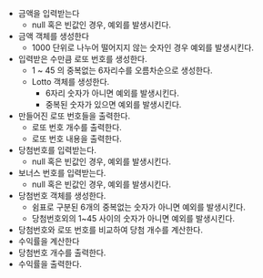 * 금액을 입력받는다
   - null 혹은 빈값인 경우, 예외를 발생시킨다.
* 금액 객체를 생성한다
   - 1000 단위로 나누어 떨어지지 않는 숫자인 경우 예외를 발생시킨다.
* 입력받은 수만큼 로또 번호를 생성한다.
   - 1 ~ 45 의 중복없는 6자리수를 오름차순으로 생성한다.
   - Lotto 객체를 생성한다.
     - 6자리 숫자가 아니면 예외를 발생시킨다.
     - 중복된 숫자가 있으면 예외를 발생시킨다.
* 만들어진 로또 번호들을 출력한다.
   - 로또 번호 개수를 출력한다.
   - 로또 번호 내용을 출력한다.
* 당첨번호를 입력받는다.
   - null 혹은 빈값인 경우, 예외를 발생시킨다.
* 보너스 번호를 입력받는다.
   - null 혹은 빈값인 경우, 예외를 발생시킨다.
* 당첨번호 객체를 생성한다.
  - 쉼표로 구분된 6개의 중복없는 숫자가 아니면 예외를 발생시킨다.
  - 당첨번호외의 1~45 사이의 숫자가 아니면 예외를 발생시킨다.
* 당첨번호와 로또 번호를 비교하여 당첨 개수를 계산한다.
* 수익률을 계산한다
* 당첨번호 개수를 출력한다.
* 수익률을 출력한다.